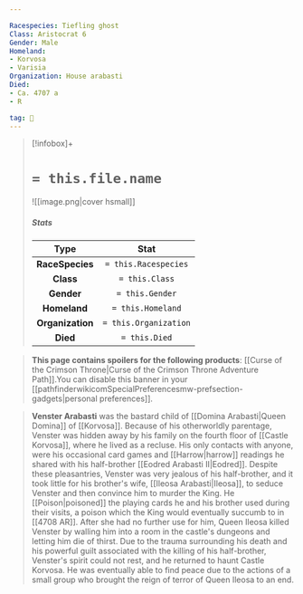 ```yaml
---

Racespecies: Tiefling ghost
Class: Aristocrat 6
Gender: Male
Homeland:
- Korvosa
- Varisia
Organization: House arabasti
Died:
- Ca. 4707 a
- R

tag: 👤️
---
```


> [!infobox]+
> #  `= this.file.name`
> ![[image.png|cover hsmall]]
> ##### Stats
> Type | Stat |
> :---: |:---:|
> **RaceSpecies** | `= this.Racespecies` |
> **Class** | `= this.Class` |
> **Gender** | `= this.Gender` |
> **Homeland** | `= this.Homeland` |
> **Organization** | `= this.Organization` |
> **Died** | `= this.Died` |



> **This page contains spoilers for the following products**: [[Curse of the Crimson Throne|Curse of the Crimson Throne Adventure Path]].You can disable this banner in your [[pathfinderwikicomSpecialPreferencesmw-prefsection-gadgets|personal preferences]].


> **Venster Arabasti** was the bastard child of [[Domina Arabasti|Queen Domina]] of [[Korvosa]]. Because of his otherworldly parentage, Venster was hidden away by his family on the fourth floor of [[Castle Korvosa]], where he lived as a recluse. His only contacts with anyone, were his occasional card games and [[Harrow|harrow]] readings he shared with his half-brother [[Eodred Arabasti II|Eodred]]. Despite these pleasantries, Venster was very jealous of his half-brother, and it took little for his brother's wife, [[Ileosa Arabasti|Ileosa]], to seduce Venster and then convince him to murder the King. He [[Poison|poisoned]] the playing cards he and his brother used during their visits, a poison which the King would eventually succumb to in [[4708 AR]].
> After she had no further use for him, Queen Ileosa killed Venster by walling him into a room in the castle's dungeons and letting him die of thirst. Due to the trauma surrounding his death and his powerful guilt associated with the killing of his half-brother, Venster's spirit could not rest, and he returned to haunt Castle Korvosa. He was eventually able to find peace due to the actions of a small group who brought the reign of terror of Queen Ileosa to an end.








